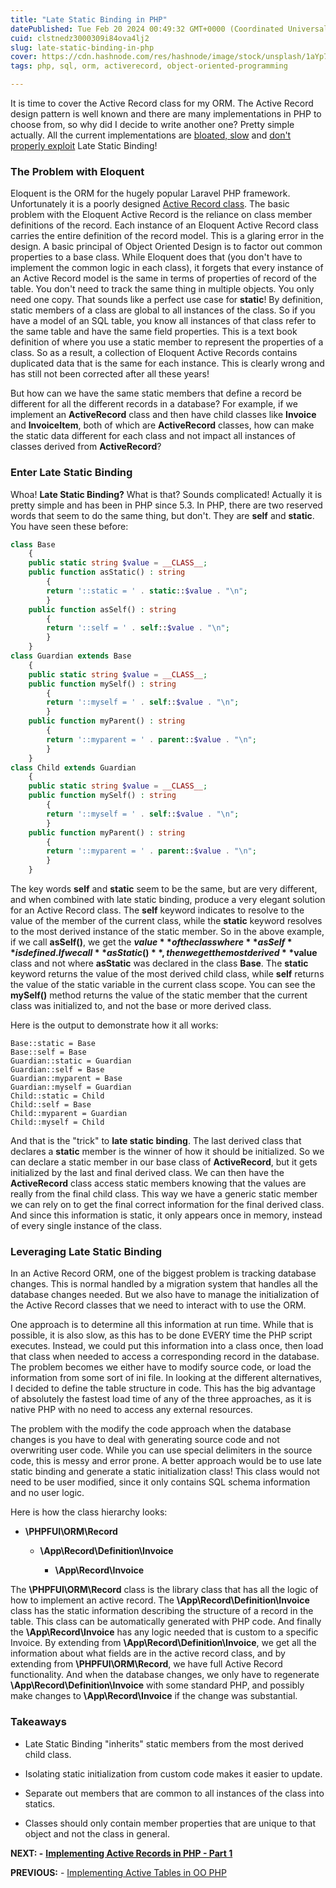 ```yaml
---
title: "Late Static Binding in PHP"
datePublished: Tue Feb 20 2024 00:49:32 GMT+0000 (Coordinated Universal Time)
cuid: clstnedz3000309i84ova4lj2
slug: late-static-binding-in-php
cover: https://cdn.hashnode.com/res/hashnode/image/stock/unsplash/1aYp7IFkHRM/upload/08803ea16ca578891d4187103320feae.jpeg
tags: php, sql, orm, activerecord, object-oriented-programming

---
```


It is time to cover the Active Record class for my ORM. The Active Record design pattern is well known and there are many implementations in PHP to choose from, so why did I decide to write another one? Pretty simple actually. All the current implementations are [bloated, slow](https://github.com/Big-Shark/forked-php-orm-benchmark) and [don't properly exploit](https://laravel.com/docs/10.x/eloquent#generating-model-classes) Late Static Binding!

### The Problem with Eloquent

Eloquent is the ORM for the hugely popular Laravel PHP framework. Unfortunately it is a poorly designed [Active Record class](https://laravel.com/docs/10.x/eloquent). The basic problem with the Eloquent Active Record is the reliance on class member definitions of the record. Each instance of an Eloquent Active Record class carries the entire definition of the record model. This is a glaring error in the design. A basic principal of Object Oriented Design is to factor out common properties to a base class. While Eloquent does that (you don't have to implement the common logic in each class), it forgets that every instance of an Active Record model is the same in terms of properties of record of the table. You don't need to track the same thing in multiple objects. You only need one copy. That sounds like a perfect use case for **static**! By definition, static members of a class are global to all instances of the class. So if you have a model of an SQL table, you know all instances of that class refer to the same table and have the same field properties. This is a text book definition of where you use a static member to represent the properties of a class. So as a result, a collection of Eloquent Active Records contains duplicated data that is the same for each instance. This is clearly wrong and has still not been corrected after all these years!

But how can we have the same static members that define a record be different for all the different records in a database? For example, if we implement an **ActiveRecord** class and then have child classes like **Invoice** and **InvoiceItem**, both of which are **ActiveRecord** classes, how can make the static data different for each class and not impact all instances of classes derived from **ActiveRecord**?

### Enter Late Static Binding

Whoa! **Late Static Binding?** What is that? Sounds complicated! Actually it is pretty simple and has been in PHP since 5.3. In PHP, there are two reserved words that seem to do the same thing, but don't. They are **self** and **static**. You have seen these before:

```php
class Base
    {
	public static string $value = __CLASS__;
	public function asStatic() : string
        {
		return '::static = ' . static::$value . "\n";
		}
	public function asSelf() : string
		{
		return '::self = ' . self::$value . "\n";
		}
	}
class Guardian extends Base
	{
	public static string $value = __CLASS__;
	public function mySelf() : string
		{
		return '::myself = ' . self::$value . "\n";
		}
	public function myParent() : string
		{
		return '::myparent = ' . parent::$value . "\n";
		}
	}
class Child extends Guardian
	{
	public static string $value = __CLASS__;
	public function mySelf() : string
		{
		return '::myself = ' . self::$value . "\n";
		}
	public function myParent() : string
		{
		return '::myparent = ' . parent::$value . "\n";
		}
	}
```

The key words **self** and **static** seem to be the same, but are very different, and when combined with late static binding, produce a very elegant solution for an Active Record class. The **self** keyword indicates to resolve to the value of the member of the current class, while the **static** keyword resolves to the most derived instance of the static member. So in the above example, if we call **asSelf()**, we get the **$value** of the class where **asSelf** is defined. If we call **asStatic()**, then we get the most derived **$value** class and not where **asStatic** was declared in the class **Base**. The **static** keyword returns the value of the most derived child class, while **self** returns the value of the static variable in the current class scope. You can see the **mySelf()** method returns the value of the static member that the current class was initialized to, and not the base or more derived class.

Here is the output to demonstrate how it all works:

```plaintext
Base::static = Base
Base::self = Base
Guardian::static = Guardian
Guardian::self = Base
Guardian::myparent = Base
Guardian::myself = Guardian
Child::static = Child
Child::self = Base
Child::myparent = Guardian
Child::myself = Child
```

And that is the "trick" to **late static binding**. The last derived class that declares a **static** member is the winner of how it should be initialized. So we can declare a static member in our base class of **ActiveRecord**, but it gets initialized by the last and final derived class. We can then have the **ActiveRecord** class access static members knowing that the values are really from the final child class. This way we have a generic static member we can rely on to get the final correct information for the final derived class. And since this information is static, it only appears once in memory, instead of every single instance of the class.

### Leveraging Late Static Binding

In an Active Record ORM, one of the biggest problem is tracking database changes. This is normal handled by a migration system that handles all the database changes needed. But we also have to manage the initialization of the Active Record classes that we need to interact with to use the ORM.

One approach is to determine all this information at run time. While that is possible, it is also slow, as this has to be done EVERY time the PHP script executes. Instead, we could put this information into a class once, then load that class when needed to access a corresponding record in the database. The problem becomes we either have to modify source code, or load the information from some sort of ini file. In looking at the different alternatives, I decided to define the table structure in code. This has the big advantage of absolutely the fastest load time of any of the three approaches, as it is native PHP with no need to access any external resources.

The problem with the modify the code approach when the database changes is you have to deal with generating source code and not overwriting user code. While you can use special delimiters in the source code, this is messy and error prone. A better approach would be to use late static binding and generate a static initialization class! This class would not need to be user modified, since it only contains SQL schema information and no user logic.

Here is how the class hierarchy looks:

* **\\PHPFUI\\ORM\\Record**
    
    * **\\App\\Record\\Definition\\Invoice**
        
        * **\\App\\Record\\Invoice**
            

The **\\PHPFUI\\ORM\\Record** class is the library class that has all the logic of how to implement an active record. The **\\App\\Record\\Definition\\Invoice** class has the static information describing the structure of a record in the table. This class can be automatically generated with PHP code. And finally the **\\App\\Record\\Invoice** has any logic needed that is custom to a specific Invoice. By extending from **\\App\\Record\\Definition\\Invoice**, we get all the information about what fields are in the active record class, and by extending from **\\PHPFUI\\ORM\\Record**, we have full Active Record functionality. And when the database changes, we only have to regenerate **\\App\\Record\\Definition\\Invoice** with some standard PHP, and possibly make changes to **\\App\\Record\\Invoice** if the change was substantial.

### Takeaways

* Late Static Binding "inherits" static members from the most derived child class.
    
* Isolating static initialization from custom code makes it easier to update.
    
* Separate out members that are common to all instances of the class into statics.
    
* Classes should only contain member properties that are unique to that object and not the class in general.
    

**NEXT: -** [**Implementing Active Records in PHP - Part 1**](https://blog.phpfui.com/implementing-active-records-in-php-part-1)

**PREVIOUS:** - [Implementing Active Tables in OO PHP](https://blog.phpfui.com/implementing-active-tables-in-oo-php)